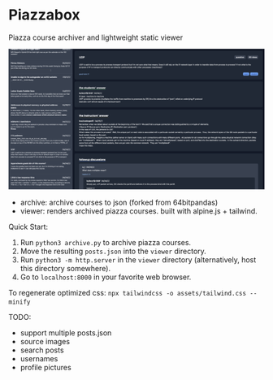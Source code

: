 # Piazzabox

Piazza course archiver and lightweight static viewer

![screenshot](screenshot.png)

- archive: archive courses to json (forked from 64bitpandas)
- viewer: renders archived piazza courses. built with alpine.js + tailwind.

Quick Start:

1. Run `python3 archive.py` to archive piazza courses.
2. Move the resulting `posts.json` into the `viewer` directory.
3. Run `python3 -m http.server` in the `viewer` directory (alternatively, host
this directory somewhere).
4. Go to `localhost:8000` in your favorite web browser.

To regenerate optimized css: `npx tailwindcss -o assets/tailwind.css --minify`

TODO:
- support multiple posts.json
- source images
- search posts
- usernames
- profile pictures
